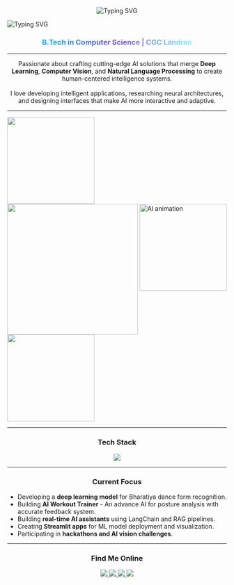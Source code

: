 <!-- Animated Header -->
<p align="center">
  <img src="https://readme-typing-svg.demolab.com?font=Fira+Code&color=7DF9FF&center=true&width=600&lines=Hi%2C+I'm+Shourya+Singh+Khatiyan++" alt="Typing SVG" />
</p>
<img src="https://readme-typing-svg.demolab.com?font=Fira+Code&pause=1000&color=7DF9FF&center=true&width=1000&lines=AI+%26+ML+Developer;Building+Intelligent+Systems+with+Vision+and+Language" alt="Typing SVG" />
</p>

<!-- Gradient Title -->
<h3 align="center">
  <a href="#" style="background: linear-gradient(to right, #00affa, #764ada, #7df9ff);
    -webkit-background-clip: text;
    -webkit-text-fill-color: transparent;">
    B.Tech in Computer Science | CGC Landran
  </a>
</h3>

---

<!-- Hero Section -->
<div>
  <p align="center">
    Passionate about crafting cutting-edge AI solutions that merge <b>Deep Learning</b>,
    <b>Computer Vision</b>, and <b>Natural Language Processing</b> to create human-centered intelligence systems.<br><br>
    I love developing intelligent applications, researching neural architectures, and designing interfaces that make AI more interactive and adaptive.
  </p>
</div>

---

<!-- GitHub Stats -->
<div>
  <div>
    <img src="https://github-readme-stats.vercel.app/api?username=git-shourya&show_icons=true&theme=tokyonight&hide_border=false&include_all_commits=true&count_private=true" height="200" />
  </div>
  <div>
    <img align="right" height="200" src="https://res.cloudinary.com/df7kpj50z/image/upload/v1761426824/06f21a161921919.63cd7887d0a70_w4h1vp.gif" alt="AI animation" />
    <img src="https://github-readme-streak-stats.herokuapp.com/?user=git-shourya&theme=tokyonight&hide_border=false" height="300" />
  </div>
  <div>
    <img src="https://github-readme-stats.vercel.app/api/top-langs?username=git-shourya&layout=compact&theme=tokyonight&hide_border=false" height="200" />
  </div>
</div>

---

<!-- Animated Tech Stack -->
<h3 align="center">Tech Stack</h3>

<p align="center">
  <img src="https://skillicons.dev/icons?i=python,cpp,js,html,css,react,tensorflow,pytorch,postgresql&theme=light" />
</p>

---

<!-- Projects & Focus -->
<h3 align="center">Current Focus</h3>

<ul>
  <li>Developing a <b>deep learning model</b> for Bharatiya dance form recognition.</li>
  <li>Building <b>AI Workout Trainer</b> - An advance AI for posture analysis with accurate feedback system.</li>
  <li>Building <b>real-time AI assistants</b> using LangChain and RAG pipelines.</li>
  <li>Creating <b>Streamlit apps</b> for ML model deployment and visualization.</li>
  <li>Participating in <b>hackathons and AI vision challenges</b>.</li>
</ul>

---

<!-- Social Links -->
<h3 align="center">Find Me Online</h3>

<p align="center">
  <a href="https://www.linkedin.com/in/shourya-singh-khatiyan/" target="_blank">
    <img src="https://img.shields.io/badge/LinkedIn-3572A5?style=for-the-badge&logo=linkedin&logoColor=white" />
  </a>
  <a href="mailto:shauryakhatiyan@gmail.com" target="_blank">
    <img src="https://img.shields.io/badge/Gmail-D64141?style=for-the-badge&logo=gmail&logoColor=white" />
  </a>
  <a href="https://x.com/Shouryakhatiyan" target="_blank">
    <img src="https://img.shields.io/badge/Twitter-1DA1F2?style=for-the-badge&logo=twitter&logoColor=white" />
  </a>
  <a href="https://github.com/git-shourya" target="_blank">
    <img src="https://img.shields.io/badge/GitHub-171515?style=for-the-badge&logo=github&logoColor=white" />
  </a>
</p>


